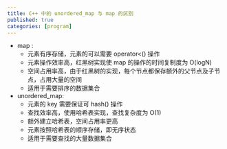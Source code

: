 ```yaml
---
title: C++ 中的 unordered_map 与 map 的区别
published: true
categories: [program]
---
```


* map : 
    * 元素有序存储，元素的可以需要 operator<() 操作
    * 元素操作效率高，红黑树实现使 map 的操作的时间复制度为 O(logN)
    * 空间占用率高，由于红黑树的实现，每个节点都保存额外的父节点及子节点，占用大量的空间
    * 适用于需要排序的数据集合
* unordered_map:
    * 元素的 key 需要保证可 hash() 操作
    * 查找效率高，使用哈希表实现，查找复杂度为 O(1)
    * 额外建立哈希表，空间占用率更高
    * 元素按照哈希表的顺序存储，即无序状态
    * 适用于需要查找的大量数据集合